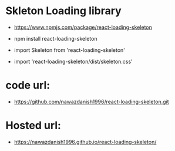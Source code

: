 # Skleton Loading library

- https://www.npmjs.com/package/react-loading-skeleton

- npm install react-loading-skeleton

- import Skeleton from 'react-loading-skeleton'
- import 'react-loading-skeleton/dist/skeleton.css'

# code url:

- https://github.com/nawazdanish1996/react-loading-skeleton.git

# Hosted url:

- https://nawazdanish1996.github.io/react-loading-skeleton/

